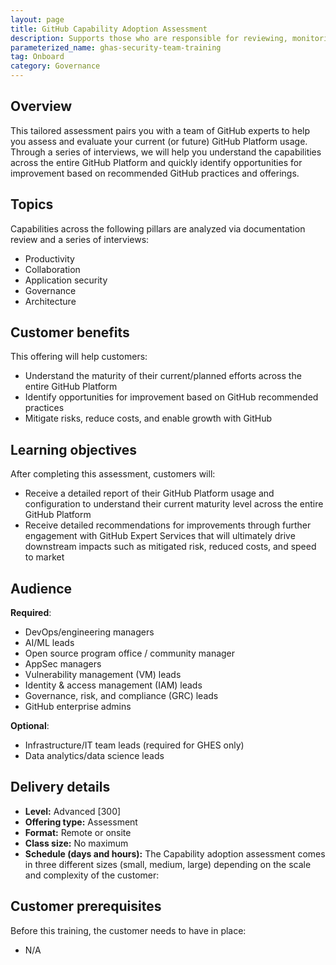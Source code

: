 ```yaml
---
layout: page
title: GitHub Capability Adoption Assessment
description: Supports those who are responsible for reviewing, monitoring and driving remediation of security results across an enterprise.
parameterized_name: ghas-security-team-training
tag: Onboard
category: Governance
---
```


## Overview

This tailored assessment pairs you with a team of GitHub experts to help you assess and evaluate your current (or future) GitHub Platform usage. Through a series of interviews, we will help you understand the capabilities across the entire GitHub Platform and quickly identify opportunities for improvement based on recommended GitHub practices and offerings.

## Topics

Capabilities across the following pillars are analyzed via documentation review and a series of interviews:

- Productivity
- Collaboration
- Application security
- Governance
- Architecture

## Customer benefits

This offering will help customers:

- Understand the maturity of their current/planned efforts across the entire GitHub Platform
- Identify opportunities for improvement based on GitHub recommended practices
- Mitigate risks, reduce costs, and enable growth with GitHub

## Learning objectives

After completing this assessment, customers will:

- Receive a detailed report of their GitHub Platform usage and configuration to understand their current maturity level across the entire GitHub Platform
- Receive detailed recommendations for improvements through further engagement with GitHub Expert Services that will ultimately drive downstream impacts such as mitigated risk, reduced costs, and speed to market

## Audience

**Required**:

- DevOps/engineering managers
- AI/ML leads
- Open source program office / community manager
- AppSec managers
- Vulnerability management (VM) leads
- Identity & access management (IAM) leads
- Governance, risk, and compliance (GRC) leads
- GitHub enterprise admins

**Optional**:

- Infrastructure/IT team leads (required for GHES only)
- Data analytics/data science leads

## Delivery details

- **Level:** Advanced [300]
- **Offering type:** Assessment
- **Format:** Remote or onsite
- **Class size:** No maximum
- **Schedule (days and hours):** The Capability adoption assessment comes in three different sizes (small, medium, large) depending on the scale and complexity of the customer:

## Customer prerequisites

Before this training, the customer needs to have in place:

- N/A
